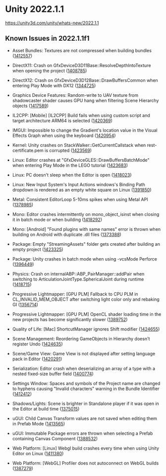 # Unity 2022.1.1
https://unity3d.com/unity/whats-new/2022.1.1

## Known Issues in 2022.1.1f1

<ul>
<li><p>Asset Bundles: Textures are not compressed when building bundles (<a href="https://issuetracker.unity3d.com/issues/textures-not-compressed-when-building-bundles">1412557</a>)</p></li>
<li><p>DirectX11: Crash on GfxDeviceD3D11Base::ResolveDepthIntoTexture when opening the project (<a href="https://issuetracker.unity3d.com/issues/crash-on-gfxdeviced3d11base-resolvedepthintotexture-when-opening-the-project">1408785</a>)</p></li>
<li><p>DirectX12: Crash on GfxDeviceD3D12Base::DrawBuffersCommon when entering Play Mode with DX12 (<a href="https://issuetracker.unity3d.com/issues/crash-on-gfxdeviced3d12base-drawbufferscommon-when-entering-play-mode-with-dx12">1344725</a>)</p></li>
<li><p>Graphics Device Features: Random-write to UAV texture from shadowcaster shader causes GPU hang when filtering Scene Hierarchy objects (<a href="https://issuetracker.unity3d.com/issues/random-write-to-uav-texture-from-shadowcaster-shader-causes-gpu-hang-when-filtering-scene-hierarchy-objects">1417589</a>)</p></li>
<li><p>IL2CPP: [Mobile] [IL2CPP] Build fails when using custom script and target architecture ARM64 is selected (<a href="https://issuetracker.unity3d.com/issues/mobile-il2cpp-build-fails-when-using-custom-script-and-target-architecture-arm64-is-selected">1420369</a>)</p></li>
<li><p>IMGUI: Impossible to change the Gradient's location value in the Visual Effects Graph when using the keyboard (<a href="https://issuetracker.unity3d.com/issues/impossible-to-change-the-gradients-location-value-in-the-visual-effects-graph-when-using-the-keyboard">1420954</a>)</p></li>
<li><p>Kernel: Unity crashes on StackWalker::GetCurrentCallstack when rest-certificate.pem is corrupted (<a href="https://issuetracker.unity3d.com/issues/unity-crashes-on-stackwalker-getcurrentcallstack-when-rest-certificate-dot-pem-is-corrupted">1423569</a>)</p></li>
<li><p>Linux:  Editor crashes at "GfxDeviceGLES::DrawBuffersBatchMode" when entering Play Mode in the LEGO tutorial (<a href="https://issuetracker.unity3d.com/issues/linux-editor-crashes-at-gfxdevicegles-drawbuffersbatchmode-when-entering-play-mode-in-the-lego-tutorial">1423683</a>)</p></li>
<li><p>Linux:  PC doesn't sleep when the Editor is open (<a href="https://issuetracker.unity3d.com/issues/linux-pc-doesnt-sleep-when-the-editor-is-open">1418023</a>)</p></li>
<li><p>Linux: New Input System's Input Actions windows's Binding Path dropdown is rendered as an empty white square on Linux (<a href="https://issuetracker.unity3d.com/issues/new-input-systems-input-actions-windowss-binding-path-dropdown-is-rendered-as-an-empty-white-square-on-linux">1391850</a>)</p></li>
<li><p>Metal: Consistent EditorLoop 5-10ms spikes when using Metal API (<a href="https://issuetracker.unity3d.com/issues/consistent-gfx-dot-waitforpresentongfxthread-5-10ms-spikes-when-using-metal-api">1378985</a>)</p></li>
<li><p>Mono: Editor crashes intermittently on mono_object_isinst when closing it in batch mode or when building (<a href="https://issuetracker.unity3d.com/issues/editor-crashes-intermittently-on-mono-object-isinst-when-closing-it-in-batch-mode-or-when-building">1418292</a>)</p></li>
<li><p>Mono: [Android] "Found plugins with same names" error is thrown when building on Android with duplicate .dll files (<a href="https://issuetracker.unity3d.com/issues/found-plugins-with-same-names-error-is-thrown-for-the-microsoft-extensions-logging-package-when-building-on-android-platform">1373388</a>)</p></li>
<li><p>Package: Empty "StreamingAssets" folder gets created after building an empty project (<a href="https://issuetracker.unity3d.com/issues/empty-streamingassets-folder-gets-created-after-building-an-empty-project">1423325</a>)</p></li>
<li><p>Package: Unity crashes in batch mode when using -vcsMode Perforce (<a href="https://issuetracker.unity3d.com/issues/unity-crashes-in-batch-mode-when-using-vcsmode-perforce">1396449</a>)</p></li>
<li><p>Physics: Crash on internalABP::ABP_PairManager::addPair when switching to ArticulationJointType.SphericalJoint during runtime (<a href="https://issuetracker.unity3d.com/issues/crash-on-internalabp-abp-pairmanager-addpair-when-switching-to-articulationjointtype-dot-sphericaljoint-during-runtime">1418715</a>)</p></li>
<li><p>Progressive Lightmapper: [GPU PLM] Fallback to CPU PLM in CL_INVALID_MEM_OBJECT after switching light color only and rebaking GI (<a href="https://issuetracker.unity3d.com/issues/gpu-plm-switch-light-color-only-and-rebake-causes-fallback">1356714</a>)</p></li>
<li><p>Progressive Lightmapper: [GPU PLM] OpenCL shader loading time in the new projects has become significantly slower (<a href="https://issuetracker.unity3d.com/issues/gpu-plm-opencl-shader-loading-time-in-the-new-projects-has-become-significantly-slower">1389752</a>)</p></li>
<li><p>Quality of Life: [Mac] ShortcutManager ignores Shift modifier (<a href="https://issuetracker.unity3d.com/issues/mac-shortcutmanager-ignores-shift-control-and-option-modifiers">1424655</a>)</p></li>
<li><p>Scene Management: Reordering GameObjects in Hierarchy doesn't register Undo (<a href="https://issuetracker.unity3d.com/issues/reordering-gameobjects-in-hierarchy-doesnt-register-undo">1424635</a>)</p></li>
<li><p>Scene/Game View: Game View is not displayed after setting language pack in Editor (<a href="https://issuetracker.unity3d.com/issues/gameview-is-not-displayed-after-setting-language-pack-in-unityeditor">1420291</a>)</p></li>
<li><p>Serialization: Editor crash when deserializing an array of a type with a nested fixed-size buffer field (<a href="https://issuetracker.unity3d.com/issues/editor-crash-when-deserializing-an-array-of-a-type-with-a-nested-fixed-size-buffer-field">1400774</a>)</p></li>
<li><p>Settings Window: Spaces and symbols of the Project name are changed to hyphens causing "Invalid characters" warning in the Bundle Identifier (<a href="https://issuetracker.unity3d.com/issues/spaces-and-symbols-of-the-project-name-are-changed-to-hyphens-causing-warnings-in-the-bundle-identifier">1412412</a>)</p></li>
<li><p>Shadows/Lights: Scene is brighter in Standalone player if it was open in the Editor at build time (<a href="https://issuetracker.unity3d.com/issues/scene-is-brighter-in-standalone-player-if-it-was-open-in-the-editor-at-build-time">1375015</a>)</p></li>
<li><p>uGUI: Child Canvas Transform values are not saved when editing them in Prefab Mode (<a href="https://issuetracker.unity3d.com/issues/child-canvas-transform-values-are-not-saved-when-editing-them-in-prefab-mode">1413565</a>)</p></li>
<li><p>uGUI: Immutable Package errors are thrown when selecting a Prefab containing Canvas Component (<a href="https://issuetracker.unity3d.com/issues/core-render-pipeline-argumentexception-cant-save-an-immutable-prefab">1388532</a>)</p></li>
<li><p>Web Platform: [Linux] Webgl build crashes every time when using Unity Editor on Linux (<a href="https://issuetracker.unity3d.com/issues/linux-webgl-build-crashes-every-time-when-using-unity-editor-on-linux">1411380</a>)</p></li>
<li><p>Web Platform: [WebGL] Profiler does not autoconnect on WebGL builds (<a href="https://issuetracker.unity3d.com/issues/webgl-profiler-does-not-autoconnect-on-webgl-builds-1">1387279</a>)</p></li>
</ul>
